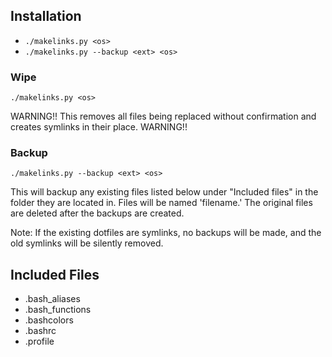 ## Installation

* `./makelinks.py <os>`
* `./makelinks.py --backup <ext> <os>`

### Wipe

`./makelinks.py <os>`

WARNING!!
This removes all files being replaced without confirmation and creates
symlinks in their place.
WARNING!!

### Backup

`./makelinks.py --backup <ext> <os>`

This will backup any existing files listed below under "Included files"
in the folder they are located in. Files will be named 'filename.<ext>'
The original files are deleted after the backups are created.

Note: If the existing dotfiles are symlinks, no backups will be made,
and the old symlinks will be silently removed.

## Included Files

* .bash_aliases
* .bash_functions
* .bashcolors
* .bashrc
* .profile
